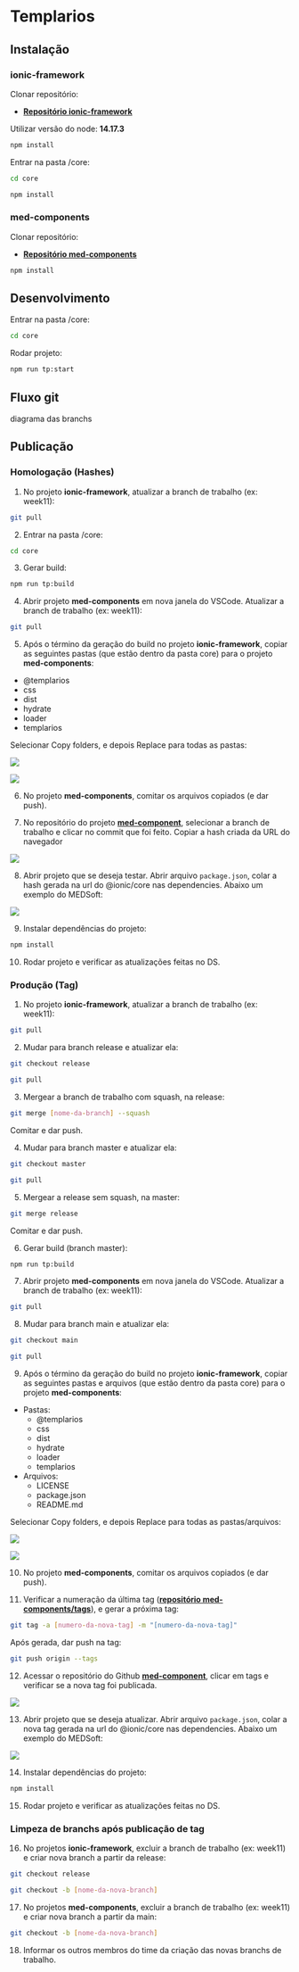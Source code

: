 # Templarios

## Instalação

### ionic-framework

Clonar repositório:

- **[Repositório ionic-framework](https://github.com/MEDGRUPOGIT/ionic-framework)**

Utilizar versão do node: **14.17.3**

```bash
npm install
```

Entrar na pasta /core: 

```bash
cd core
```

```bash
npm install
```

### med-components

Clonar repositório:

- **[Repositório med-components](https://github.com/MEDGRUPOGIT/med-components)**

```bash
npm install
```

## Desenvolvimento

Entrar na pasta /core: 

```bash
cd core
```

Rodar projeto:

```bash
npm run tp:start
```

## Fluxo git
diagrama das branchs

## Publicação 

### Homologação (Hashes)

1. No projeto **ionic-framework**, atualizar a branch de trabalho (ex: week11):

```bash
git pull
```

2. Entrar na pasta /core:

```bash
cd core
```

3. Gerar build:

```bash
npm run tp:build
```

4. Abrir projeto **med-components** em nova janela do VSCode. Atualizar a branch de trabalho (ex: week11):

```bash
git pull
```

5. Após o término da geração do build no projeto **ionic-framework**, copiar as seguintes pastas (que estão dentro da pasta core) para o projeto **med-components**:
- @templarios
- css
- dist
- hydrate
- loader
- templarios

Selecionar Copy folders, e depois Replace para todas as pastas:

![](../../static/img/docs/templarios/hash-copy-folders.png)

![](../../static/img/docs/templarios/hash-copy-folders-replace.png)

6. No projeto **med-components**, comitar os arquivos copiados (e dar push).

7. No repositório do projeto **[med-component](https://github.com/MEDGRUPOGIT/med-components)**, selecionar a branch de trabalho e clicar no commit que foi feito. Copiar a hash criada da URL do navegador

![](../../static/img/docs/templarios/hash-github.png)

8. Abrir projeto que se deseja testar. Abrir arquivo `package.json`, colar a hash gerada na url do @ionic/core nas dependencies. Abaixo um exemplo do MEDSoft:

![](../../static/img/docs/templarios/hash-ex.png)

9. Instalar dependências do projeto:

```bash
npm install
```

10. Rodar projeto e verificar as atualizações feitas no DS.

### Produção (Tag)

1. No projeto **ionic-framework**, atualizar a branch de trabalho (ex: week11):

```bash
git pull
```

2. Mudar para branch release e atualizar ela:

```bash
git checkout release
```

```bash
git pull
```

3. Mergear a branch de trabalho com squash, na release:

```bash
git merge [nome-da-branch] --squash
```

Comitar e dar push.

4. Mudar para branch master e atualizar ela:

```bash
git checkout master
```

```bash
git pull
```

5. Mergear a release sem squash, na master:

```bash
git merge release
```

Comitar e dar push.

6. Gerar build (branch master):

```bash
npm run tp:build
```

7. Abrir projeto **med-components** em nova janela do VSCode. Atualizar a branch de trabalho (ex: week11):

```bash
git pull
```

8. Mudar para branch main e atualizar ela:

```bash
git checkout main
```

```bash
git pull
```

9. Após o término da geração do build no projeto **ionic-framework**, copiar as seguintes pastas e arquivos (que estão dentro da pasta core) para o projeto **med-components**:
- Pastas:
  - @templarios
  - css
  - dist
  - hydrate
  - loader
  - templarios
- Arquivos:
  - LICENSE
  - package.json
  - README.md

Selecionar Copy folders, e depois Replace para todas as pastas/arquivos:

![](../../static/img/docs/templarios/tag-copy-folders.png)

![](../../static/img/docs/templarios/tag-copy-folders-replace.png)

10. No projeto **med-components**, comitar os arquivos copiados (e dar push).

11. Verificar a numeração da última tag (**[repositório med-components/tags](https://github.com/MEDGRUPOGIT/med-components/tags)**), e gerar a próxima tag:

```bash
git tag -a [numero-da-nova-tag] -m "[numero-da-nova-tag]"
```

Após gerada, dar push na tag:

```bash
git push origin --tags
```

12. Acessar o repositório do Github **[med-component](https://github.com/MEDGRUPOGIT/med-components)**, clicar em tags e verificar se a nova tag foi publicada.

![](../../static/img/docs/templarios/tag-number.png)

13. Abrir projeto que se deseja atualizar. Abrir arquivo `package.json`, colar a nova tag gerada na url do @ionic/core nas dependencies. Abaixo um exemplo do MEDSoft:

![](../../static/img/docs/templarios/tag-ex.png)

14. Instalar dependências do projeto:

```bash
npm install
```

15. Rodar projeto e verificar as atualizações feitas no DS.

### Limpeza de branchs após publicação de tag

16. No projetos **ionic-framework**, excluir a branch de trabalho (ex: week11) e criar nova branch a partir da release:

```bash
git checkout release
```

```bash
git checkout -b [nome-da-nova-branch]
```

17. No projetos **med-components**, excluir a branch de trabalho (ex: week11) e criar nova branch a partir da main:

```bash
git checkout -b [nome-da-nova-branch]
```

18. Informar os outros membros do time da criação das novas branchs de trabalho.
